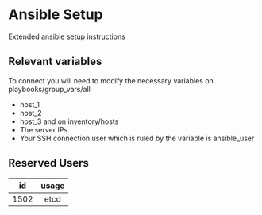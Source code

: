 # Ansible Setup

Extended ansible setup instructions

## Relevant variables

To connect you will need to modify the necessary variables on playbooks/group_vars/all
* host_1
* host_2
* host_3
and on inventory/hosts
* The server IPs
* Your SSH connection user which is ruled by the variable is ansible_user

## Reserved Users
| id    |    usage            |
|-------|:-------------------:|
| 1502  |  etcd               |
